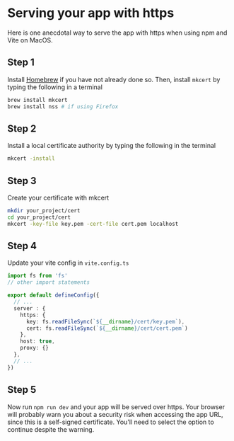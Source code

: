 # Serving your app with https

Here is one anecdotal way to serve the app with https when using npm and Vite on MacOS.

## Step 1

Install [Homebrew](https://brew.sh/) if you have not already done so. Then, install `mkcert` by typing the following in a terminal 

```sh
brew install mkcert
brew install nss # if using Firefox
```

## Step 2

Install a local certificate authority by typing the following in the terminal

```sh
mkcert -install
```

## Step 3

Create your certificate with mkcert

```sh
mkdir your_project/cert
cd your_project/cert
mkcert -key-file key.pem -cert-file cert.pem localhost
```

## Step 4

Update your vite config in `vite.config.ts`

```typescript
import fs from 'fs'
// other import statements

export default defineConfig({
  // ...
  server : {
    https: {
      key: fs.readFileSync(`${__dirname}/cert/key.pem`),
      cert: fs.readFileSync(`${__dirname}/cert/cert.pem`)
    },
    host: true,
    proxy: {}
  },
  // ...
})
```

## Step 5

Now run `npm run dev` and your app will be served over https. Your browser will probably warn you about a security risk when accessing the app URL, since this is a self-signed certificate. You'll need to select the option to continue despite the warning.